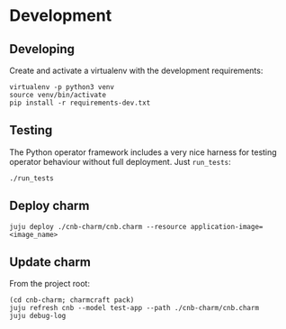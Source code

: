 # Development

## Developing

Create and activate a virtualenv with the development requirements:

```
virtualenv -p python3 venv
source venv/bin/activate
pip install -r requirements-dev.txt
```

## Testing

The Python operator framework includes a very nice harness for testing
operator behaviour without full deployment. Just `run_tests`:

```
./run_tests
```

## Deploy charm

```
juju deploy ./cnb-charm/cnb.charm --resource application-image=<image_name>
```

## Update charm

From the project root:

```
(cd cnb-charm; charmcraft pack)
juju refresh cnb --model test-app --path ./cnb-charm/cnb.charm
juju debug-log
```
